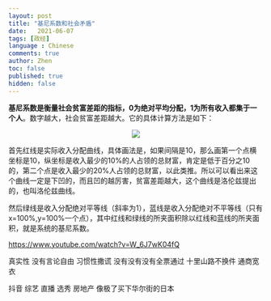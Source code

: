 ```yaml
---
layout: post
title: "基尼系数和社会矛盾"
date:   2021-06-07
tags: [政经]
language : Chinese
comments: true
author: Zhen
toc: false
published: true
hidden: false
---
```

**基尼系数是衡量社会贫富差距的指标，0为绝对平均分配，1为所有收入都集于一个人**。数字越大，社会贫富差距越大。它的具体计算方法是如下：
<p align="center"> <img src="{{ site.imageurl }}/基尼系数.png"> </p> 

首先红线是实际收入分配曲线，具体画法是，如果间隔是10，那么画第一个点横坐标是10，纵坐标是收入最少的10%的人占领的总财富，肯定是低于百分之10的，第二个点是收入最少的20%人占领的总财富，以此类推。所以可以看出来这个曲线一定是下凹的，而且凹的越厉害，贫富差距越大，这个曲线是洛伦兹提出的，也叫洛伦兹曲线。

然后绿线是收入分配绝对平等线（斜率为1），蓝线是收入分配绝对不平等线（只有x=100%,y=100%一个点），其中红线和绿线的所夹面积除以红线和蓝线的所夹面积，就是系统的基尼系数。



https://www.youtube.com/watch?v=W_6J7wK04fQ

真实性 没有言论自由 习惯性撒谎
没有没有没有全票通过
十里山路不换件 通商宽衣

抖音 综艺 直播 选秀 房地产 像极了买下华尔街的日本
<!--stackedit_data:
eyJoaXN0b3J5IjpbLTgwNDkxNzk1Nyw4NTc1NzQ3NDddfQ==
-->